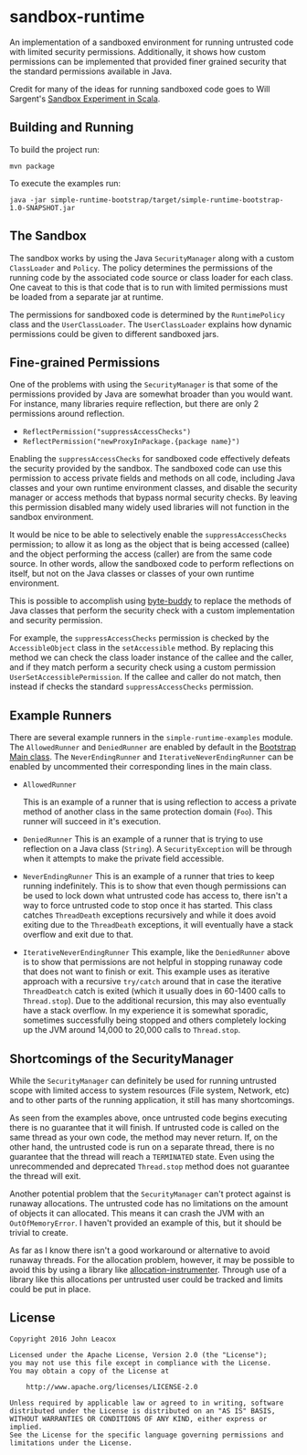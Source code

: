 # sandbox-runtime

An implementation of a sandboxed environment for running untrusted code with limited security permissions. Additionally, it shows how custom permissions can be implemented that provided finer grained security that the standard permissions available in Java.

Credit for many of the ideas for running sandboxed code goes to Will Sargent's [Sandbox Experiment in Scala](https://github.com/wsargent/sandboxexperiment).

## Building and Running

To build the project run:

```
mvn package
```

To execute the examples run:

```
java -jar simple-runtime-bootstrap/target/simple-runtime-bootstrap-1.0-SNAPSHOT.jar

```

## The Sandbox

The sandbox works by using the Java `SecurityManager` along with a custom `ClassLoader` and `Policy`. The policy determines the permissions of the running code by the associated code source or class loader for each class. One caveat to this is that code that is to run with limited permissions must be loaded from a separate jar at runtime.

The permissions for sandboxed code is determined by the `RuntimePolicy` class and the `UserClassLoader`. The `UserClassLoader` explains how dynamic permissions could be given to different sandboxed jars.


## Fine-grained Permissions

One of the problems with using the `SecurityManager` is that some of the permissions provided by Java are somewhat broader than you would want. For instance, many libraries require reflection, but there are only 2 permissions around reflection.

 * `ReflectPermission("suppressAccessChecks")`
 * `ReflectPermission("newProxyInPackage.{package name}")`

Enabling the `suppressAccessChecks` for sandboxed code effectively defeats the security provided by the sandbox. The sandboxed code can use this permission to access private fields and methods on all code, including Java classes and your own runtime environment classes, and disable the security manager or access methods that bypass normal security checks. By leaving this permission disabled many widely used libraries will not function in the sandbox environment.

It would be nice to be able to selectively enable the `suppressAccessChecks` permission; to allow it as long as the object that is being accessed (callee) and the object performing the access (caller) are from the same code source. In other words, allow the sandboxed code to perform reflections on itself, but not on the Java classes or classes of your own runtime environment.

This is possible to accomplish using [byte-buddy](https://github.com/raphw/byte-buddy) to replace the methods of Java classes that perform the security check with a custom implementation and security permission.

For example, the `suppressAccessChecks` permission is checked by the `AccessibleObject` class in the `setAccessible` method. By replacing this method we can check the class loader instance of the callee and the caller, and if they match perform a security check using a custom permission `UserSetAccessiblePermission`. If the callee and caller do not match, then instead if checks the standard `suppressAccessChecks` permission.

## Example Runners

There are several example runners in the `simple-runtime-examples` module. The `AllowedRunner` and `DeniedRunner` are enabled by default in the [Bootstrap Main class](simple-runtime-bootstrap/src/main/java/com/leacox/sandbox/runtime/simple/Main.java). The `NeverEndingRunner` and `IterativeNeverEndingRunner` can be enabled by uncommented their corresponding lines in the main class.

* `AllowedRunner`

  This is an example of a runner that is using reflection to access a private method of another class in the same protection domain (`Foo`). This runner will succeed in it's execution.

* `DeniedRunner`
  This is an example of a runner that is trying to use reflection on a Java class (`String`). A `SecurityException` will be through when it attempts to make the private field accessible.

* `NeverEndingRunner`
  This is an example of a runner that tries to keep running indefinitely. This is to show that even though permissions can be used to lock down what untrusted code has access to, there isn't a way to force untrusted code to stop once it has started. This class catches `ThreadDeath` exceptions recursively and while it does avoid exiting due to the `ThreadDeath` exceptions, it will eventually have a stack overflow and exit due to that.

* `IterativeNeverEndingRunner`
  This example, like the `DeniedRunner` above is to show that permissions are not helpful in stopping runaway code that does not want to finish or exit. This example uses as iterative approach with a recursive `try/catch` around that in case the iterative `ThreadDeatch` catch is exited (which it usually does in 60-1400 calls to `Thread.stop`). Due to the additional recursion, this may also eventually have a stack overflow. In my experience it is somewhat sporadic, sometimes successfully being stopped and others completely locking up the JVM around 14,000 to 20,000 calls to `Thread.stop`.

## Shortcomings of the SecurityManager

While the `SecurityManager` can definitely be used for running untrusted scope with limited access to system resources (File system, Network, etc) and to other parts of the running application, it still has many shortcomings.

As seen from the examples above, once untrusted code begins executing there is no guarantee that it will finish. If untrusted code is called on the same thread as your own code, the method may never return. If, on the other hand, the untrusted code is run on a separate thread, there is no guarantee that the thread will reach a `TERMINATED` state. Even using the unrecommended and deprecated `Thread.stop` method does not guarantee the thread will exit.

Another potential problem that the `SecurityManager` can't protect against is runaway allocations. The untrusted code has no limitations on the amount of objects it can allocated. This means it can crash the JVM with an `OutOfMemoryError`. I haven't provided an example of this, but it should be trivial to create.

As far as I know there isn't a good workaround or alternative to avoid runaway threads. For the allocation problem, however, it may be possible to avoid this by using a library like [allocation-instrumenter](https://github.com/google/allocation-instrumenter). Through use of a library like this allocations per untrusted user could be tracked and limits could be put in place.

## License

    Copyright 2016 John Leacox

    Licensed under the Apache License, Version 2.0 (the "License");
    you may not use this file except in compliance with the License.
    You may obtain a copy of the License at

        http://www.apache.org/licenses/LICENSE-2.0

    Unless required by applicable law or agreed to in writing, software
    distributed under the License is distributed on an "AS IS" BASIS,
    WITHOUT WARRANTIES OR CONDITIONS OF ANY KIND, either express or implied.
    See the License for the specific language governing permissions and
    limitations under the License.